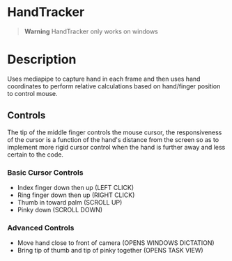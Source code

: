 # HandTracker

> **Warning**
> HandTracker only works on windows

# Description

Uses mediapipe to capture hand in each frame and then uses hand coordinates to perform relative calculations based on hand/finger position to control mouse.

## Controls

The tip of the middle finger controls the mouse cursor, the responsiveness of the cursor is a function of the hand's distance from the screen so as to implement more rigid cursor control when the hand is further away and less certain to the code.

### Basic Cursor Controls
- Index finger down then up (LEFT CLICK)
- Ring finger down then up (RIGHT CLICK)
- Thumb in toward palm (SCROLL UP)
- Pinky down (SCROLL DOWN)

### Advanced Controls
- Move hand close to front of camera (OPENS WINDOWS DICTATION)
- Bring tip of thumb and tip of pinky together (OPENS TASK VIEW)

